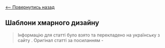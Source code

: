 [<-- Повернутись назад](index.md)

## Шаблони хмарного дизайну

> Інформацію для статті було взято та перекладено на українську з сайту [ ](). Оригінал статті за посиланням - 